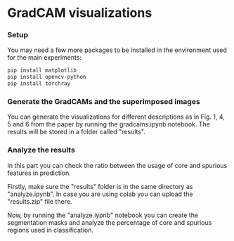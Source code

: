 # GradCAM visualizations

### Setup

You may need a few more packages to be installed in the environment used for the main experiments:

```bash
pip install matplotlib
pip install opencv-python
pip install torchray
```

### Generate the GradCAMs and the superimposed images

You can generate the visualizations for different descriptions as in Fig. 1, 4, 5 and 6 from the paper by running the gradcams.ipynb notebook. The results will be stored in a folder called "results".

### Analyze the results

In this part you can check the ratio between the usage of core and spurious features in prediction. 

Firstly, make sure the "results" folder is in the same directory as "analyze.ipynb". In case you are using colab you can upload the "results.zip" file there.

Now, by running the "analyze.iypnb" notebook you can create the segmentation masks and analyze the percentage of core and spurious regions used in classification.

